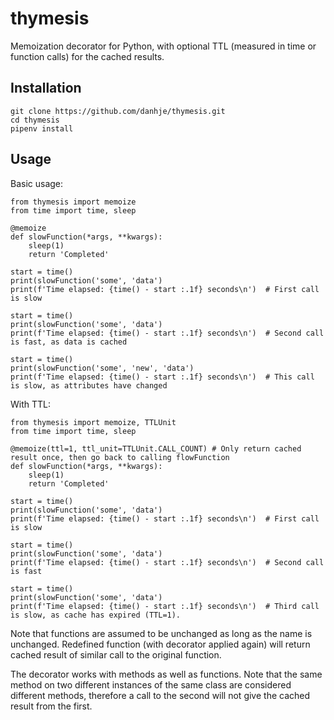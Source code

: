 # thymesis
Memoization decorator for Python, with optional TTL (measured in time or function calls) for the cached results.

## Installation
```
git clone https://github.com/danhje/thymesis.git
cd thymesis
pipenv install
```

## Usage

Basic usage:

```
from thymesis import memoize
from time import time, sleep

@memoize
def slowFunction(*args, **kwargs):
    sleep(1)
    return 'Completed'

start = time()
print(slowFunction('some', 'data')
print(f'Time elapsed: {time() - start :.1f} seconds\n')  # First call is slow

start = time()
print(slowFunction('some', 'data')
print(f'Time elapsed: {time() - start :.1f} seconds\n')  # Second call is fast, as data is cached

start = time()
print(slowFunction('some', 'new', 'data')
print(f'Time elapsed: {time() - start :.1f} seconds\n')  # This call is slow, as attributes have changed
```

With TTL:

```
from thymesis import memoize, TTLUnit
from time import time, sleep

@memoize(ttl=1, ttl_unit=TTLUnit.CALL_COUNT) # Only return cached result once, then go back to calling flowFunction
def slowFunction(*args, **kwargs):
    sleep(1)
    return 'Completed'

start = time()
print(slowFunction('some', 'data')
print(f'Time elapsed: {time() - start :.1f} seconds\n')  # First call is slow

start = time()
print(slowFunction('some', 'data')
print(f'Time elapsed: {time() - start :.1f} seconds\n')  # Second call is fast

start = time()
print(slowFunction('some', 'data')
print(f'Time elapsed: {time() - start :.1f} seconds\n')  # Third call is slow, as cache has expired (TTL=1).
```

Note that functions are assumed to be unchanged as long as the name is unchanged. Redefined function (with decorator applied again) will return cached result of similar call to the original function.

The decorator works with methods as well as functions. Note that the same method on two different instances of the same class are considered different methods, therefore a call to the second will not give the cached result from the first. 




<!--
TODO:

How it works

Build status
-->
